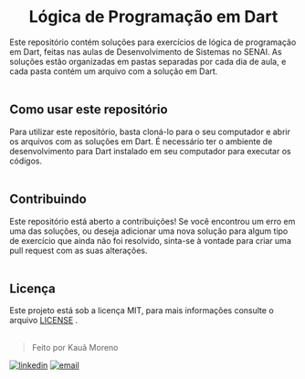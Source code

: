 <h1 align="center">Lógica de Programação em Dart</h1>
Este repositório contém soluções para exercícios de lógica de programação em Dart, feitas nas aulas de Desenvolvimento de Sistemas no SENAI. As soluções estão organizadas em pastas separadas por cada dia de aula, e cada pasta contém um arquivo com a solução em Dart.
<br><br>

## Como usar este repositório
Para utilizar este repositório, basta cloná-lo para o seu computador e abrir os arquivos com as soluções em Dart. É necessário ter o ambiente de desenvolvimento para Dart instalado em seu computador para executar os códigos.
<br><br>

## Contribuindo
Este repositório está aberto a contribuições! Se você encontrou um erro em uma das soluções, ou deseja adicionar uma nova solução para algum tipo de exercício que ainda não foi resolvido, sinta-se à vontade para criar uma pull request com as suas alterações.
<br><br>

## Licença
Este projeto está sob a licença MIT, para mais informações consulte o arquivo [LICENSE](LICENSE) .
<br><br>

> Feito por Kauã Moreno 

[![linkedin](https://img.shields.io/badge/LinkedIn-0077B5?style=for-the-badge&logo=linkedin&logoColor=white)](https://www.linkedin.com/in/kauamoreno/)
[![email](https://img.shields.io/badge/Gmail-D14836?style=for-the-badge&logo=gmail&logoColor=white)](mailto:kaua.moreno2005@gmail.com)
</div>
